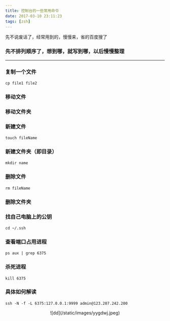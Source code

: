 ```yaml
---
title: 控制台的一些常用命令
date: 2017-03-10 23:11:23
tags: [zsh]
---
```

先不说废话了，经常用到的，慢慢来，省的百度搜了<!-- more -->
### 先不排列顺序了，想到哪，就写到哪，以后慢慢整理
***
### 复制一个文件
```
cp file1 file2
```
### 移动文件

### 移动文件夹
### 新建文件
```
touch fileName
```
### 新建文件夹（即目录）
```
mkdir name
```
### 删除文件
```
rm fileName
```
### 删除文件夹

### 找自己电脑上的公钥
```
cd ~/.ssh
```
### 查看端口占用进程
```
ps aux | grep 6375
```

### 杀死进程
```
kill 6375
```

### 具体如何解读
```
ssh -N -f -L 6375:127.0.0.1:9999 admin@123.207.242.200
```
<center>![dd](/static/images/yygdwj.jpeg)</center>

